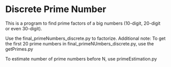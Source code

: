 # Discrete Prime Number

This is a program to find prime factors of a big numbers (10-digit, 20-digit or even 30-digit).

Use the final_primeNumbers_discrete.py to factorize.
Additional note: To get the first 20 prime numbers in final_primeNUmbers_discrete.py, use the getPrimes.py
  
 To estimate number of prime numbers before N, use primeEstimation.py
